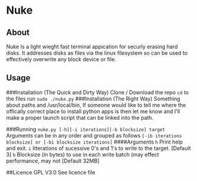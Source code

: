 # Nuke
## About
Nuke Is a light wieght fast terminal appication for securly erasing hard disks. It addresses disks as files via the linux filesystem so can be used to effectively overwrite any block device or file.
## Usage
###Installation (The Quick and Dirty Way)
Clone / Download the repo
`cd` to the files
run `sudo ./nuke.py` 
###Installation (The Right Way)
Something about paths and /usr/local/bin, If someone would like to tell me where the offically correct place to install python apps is then let me know and I'll make a proper launch script that can be linked into the path.

###Running
```nuke.py [-h][-i iterations][-b blocksize] target```
Arguments can be in any order and grouped as follows `[-ib iterations blocksize] or [-bi blocksize iterations]`
####Arguments
`h` Print help and exit.
`i` Itterations of sucessive 0's and 1's to write to the target. \[Default 3\]
`b` Blocksize (in bytes) to use in each write batch (may effect performance, may not \[Default 32MB\]

##Licence
GPL V3.0 See licence file
